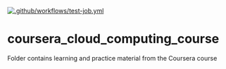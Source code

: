 [![.github/workflows/test-job.yml](https://github.com/kitkhai/coursera_cloud_computing_course/actions/workflows/test-job.yml/badge.svg)](https://github.com/kitkhai/coursera_cloud_computing_course/actions/workflows/test-job.yml)

# coursera_cloud_computing_course
Folder contains learning and practice material from the Coursera course
